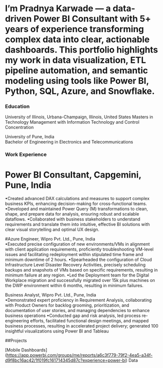 # I’m Pradnya Karwade — a data-driven Power BI Consultant with 5+ years of experience transforming complex data into clear, actionable dashboards. This portfolio highlights my work in data visualization, ETL pipeline automation, and semantic modeling using tools like Power BI, Python, SQL, Azure, and Snowflake.

### Education
University of Illinois, Urbana-Champaign, Illinois, United States 
Masters in Technology Management with Information Technology and Control Concentration                                   

University of Pune, India                                                                                               
Bachelor of Engineering in Electronics and Telecommunications                                                            

### Work Experience

# Power BI Consultant, Capgemini, Pune, India                                                                             
•Created advanced DAX calculations and measures to support complex business KPIs, enhancing decision-making for cross-functional teams.
•Developed and maintained Power Query (M) transformations to clean, shape, and prepare data for analysis, ensuring robust and scalable dataflows.
•Collaborated with business stakeholders to understand requirements and translate them into intuitive, effective BI solutions with clear visual storytelling and optimal UX design.


#Azure Engineer, Wipro Pvt. Ltd., Pune, India                                                                            
•Executed precise configuration of new environments/VMs in alignment with client application requirements, proficiently troubleshooting VM-level issues and facilitating redeployment within stipulated time frame and minimum downtime of 2 hours.
•Spearheaded the configuration of Cloud Infrastructure Level Disaster Recovery Activities, precisely scheduling backups and snapshots of VMs based on specific requirements, resulting in minimum failure at any region.
•Led the Deployment team for the Digital Workplace migration and successfully migrated over 15k plus machines on the DWP environment within 6 months, resulting in minimum failures.

Business Analyst, Wipro Pvt. Ltd., Pune, India                                                                            
•Demonstrated expert proficiency in Requirement Analysis, collaborating with Product Owners for backlog grooming, prioritization, and documentation of user stories, and managing dependencies to enhance business operations
•Conducted gap and risk analysis, led process re-engineering efforts, facilitated functional design meetings, and mapped business processes, resulting in accelerated project delivery; generated 100 insightful visualizations using Power BI and Tableau

##Projects

[Mobile Dashboards] (https://app.powerbi.com/groups/me/reports/a6c3f779-79f2-4ea5-a34f-d9f8bc16ac42/1f019fc161714345d87c?experience=power-bi)
Data


